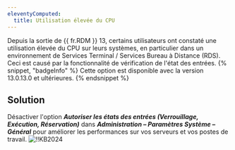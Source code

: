 ```yaml
---
eleventyComputed:
  title: Utilisation élevée du CPU
---
```

Depuis la sortie de {{ fr.RDM }} 13, certains utilisateurs ont constaté une utilisation élevée du CPU sur leurs systèmes, en particulier dans un environnement de Services Terminal / Services Bureau à Distance (RDS). Ceci est causé par la fonctionnalité de vérification de l'état des entrées.
{% snippet, "badgeInfo" %}
Cette option est disponible avec la version 13.0.13.0 et ultérieures.
{% endsnippet %}

## Solution
Désactiver l'option ***Autoriser les états des entrées (Verrouillage, Exécution, Réservation)*** dans ***Administration – Paramètres Système – Général*** pour améliorer les performances sur vos serveurs et vos postes de travail.
![!!KB2024](https://cdnweb.devolutions.net/docs/docs_en_kb_KB2024.png)

